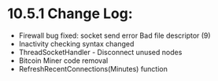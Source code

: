 # 10.5.1 Change Log:
- Firewall bug fixed: socket send error Bad file descriptor (9)
- Inactivity checking syntax changed
- ThreadSocketHandler - Disconnect unused nodes
- Bitcoin Miner code removal
- RefreshRecentConnections(Minutes) function

